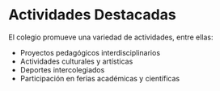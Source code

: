 # Actividades Destacadas

El colegio promueve una variedad de actividades, entre ellas:

- Proyectos pedagógicos interdisciplinarios
- Actividades culturales y artísticas
- Deportes intercolegiados
- Participación en ferias académicas y científicas
